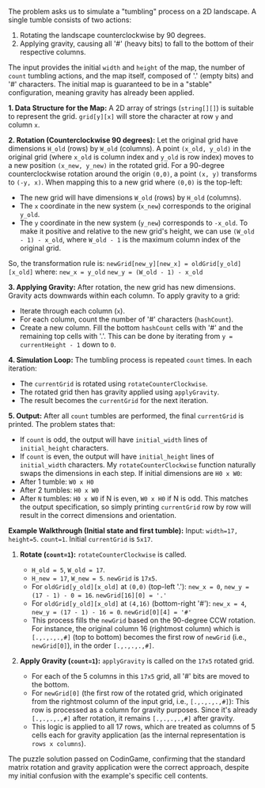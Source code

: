 The problem asks us to simulate a "tumbling" process on a 2D landscape. A single tumble consists of two actions:
1.  Rotating the landscape counterclockwise by 90 degrees.
2.  Applying gravity, causing all '#' (heavy bits) to fall to the bottom of their respective columns.

The input provides the initial `width` and `height` of the map, the number of `count` tumbling actions, and the map itself, composed of '.' (empty bits) and '#' characters. The initial map is guaranteed to be in a "stable" configuration, meaning gravity has already been applied.

**1. Data Structure for the Map:**
A 2D array of strings (`string[][]`) is suitable to represent the grid. `grid[y][x]` will store the character at row `y` and column `x`.

**2. Rotation (Counterclockwise 90 degrees):**
Let the original grid have dimensions `H_old` (rows) by `W_old` (columns). A point `(x_old, y_old)` in the original grid (where `x_old` is column index and `y_old` is row index) moves to a new position `(x_new, y_new)` in the rotated grid.
For a 90-degree counterclockwise rotation around the origin `(0,0)`, a point `(x, y)` transforms to `(-y, x)`.
When mapping this to a new grid where `(0,0)` is the top-left:
*   The new grid will have dimensions `W_old` (rows) by `H_old` (columns).
*   The `x` coordinate in the new system (`x_new`) corresponds to the original `y_old`.
*   The `y` coordinate in the new system (`y_new`) corresponds to `-x_old`. To make it positive and relative to the new grid's height, we can use `(W_old - 1) - x_old`, where `W_old - 1` is the maximum column index of the original grid.

So, the transformation rule is:
`newGrid[new_y][new_x] = oldGrid[y_old][x_old]`
where:
`new_x = y_old`
`new_y = (W_old - 1) - x_old`

**3. Applying Gravity:**
After rotation, the new grid has new dimensions. Gravity acts downwards within each column.
To apply gravity to a grid:
*   Iterate through each column (`x`).
*   For each column, count the number of '#' characters (`hashCount`).
*   Create a new column. Fill the bottom `hashCount` cells with '#' and the remaining top cells with '.'. This can be done by iterating from `y = currentHeight - 1` down to `0`.

**4. Simulation Loop:**
The tumbling process is repeated `count` times. In each iteration:
*   The `currentGrid` is rotated using `rotateCounterClockwise`.
*   The rotated grid then has gravity applied using `applyGravity`.
*   The result becomes the `currentGrid` for the next iteration.

**5. Output:**
After all `count` tumbles are performed, the final `currentGrid` is printed. The problem states that:
*   If `count` is odd, the output will have `initial_width` lines of `initial_height` characters.
*   If `count` is even, the output will have `initial_height` lines of `initial_width` characters.
My `rotateCounterClockwise` function naturally swaps the dimensions in each step. If initial dimensions are `H0 x W0`:
*   After 1 tumble: `W0 x H0`
*   After 2 tumbles: `H0 x W0`
*   After `N` tumbles: `H0 x W0` if N is even, `W0 x H0` if N is odd.
This matches the output specification, so simply printing `currentGrid` row by row will result in the correct dimensions and orientation.

**Example Walkthrough (Initial state and first tumble):**
Input: `width=17, height=5`. `count=1`. Initial `currentGrid` is `5x17`.

1.  **Rotate (`count=1`):** `rotateCounterClockwise` is called.
    *   `H_old = 5`, `W_old = 17`.
    *   `H_new = 17`, `W_new = 5`. `newGrid` is `17x5`.
    *   For `oldGrid[y_old][x_old]` at `(0,0)` (top-left '.'):
        `new_x = 0`, `new_y = (17 - 1) - 0 = 16`.
        `newGrid[16][0] = '.'`
    *   For `oldGrid[y_old][x_old]` at `(4,16)` (bottom-right '#'):
        `new_x = 4`, `new_y = (17 - 1) - 16 = 0`.
        `newGrid[0][4] = '#'`
    *   This process fills the `newGrid` based on the 90-degree CCW rotation. For instance, the original column 16 (rightmost column) which is `[.,.,.,.,#]` (top to bottom) becomes the first row of `newGrid` (i.e., `newGrid[0]`), in the order `[.,.,.,.,#]`.

2.  **Apply Gravity (`count=1`):** `applyGravity` is called on the `17x5` rotated grid.
    *   For each of the 5 columns in this `17x5` grid, all '#' bits are moved to the bottom.
    *   For `newGrid[0]` (the first row of the rotated grid, which originated from the rightmost column of the input grid, i.e., `[.,.,.,.,#]`): This row is processed as a column for gravity purposes. Since it's already `[.,.,.,.,#]` after rotation, it remains `[.,.,.,.,#]` after gravity.
    *   This logic is applied to all 17 rows, which are treated as columns of 5 cells each for gravity application (as the internal representation is `rows x columns`).

The puzzle solution passed on CodinGame, confirming that the standard matrix rotation and gravity application were the correct approach, despite my initial confusion with the example's specific cell contents.